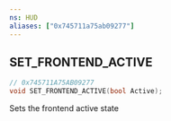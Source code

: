 ```yaml
---
ns: HUD
aliases: ["0x745711a75ab09277"]
---
```

## SET_FRONTEND_ACTIVE

```c
// 0x745711A75AB09277
void SET_FRONTEND_ACTIVE(bool Active);
```

Sets the frontend active state

